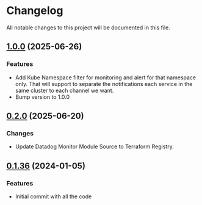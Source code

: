 # Changelog

All notable changes to this project will be documented in this file.

## [1.0.0]() (2025-06-26)

### Features

* Add Kube Namespace filter for monitoring and alert for that namespace only. That will support to separate the notifications each service in the same cluster to each channel we want.
* Bump version to 1.0.0

## [0.2.0]() (2025-06-20)

### Changes

* Update Datadog Monitor Module Source to Terraform Registry.

## [0.1.36]() (2024-01-05)

### Features

* Initial commit with all the code
